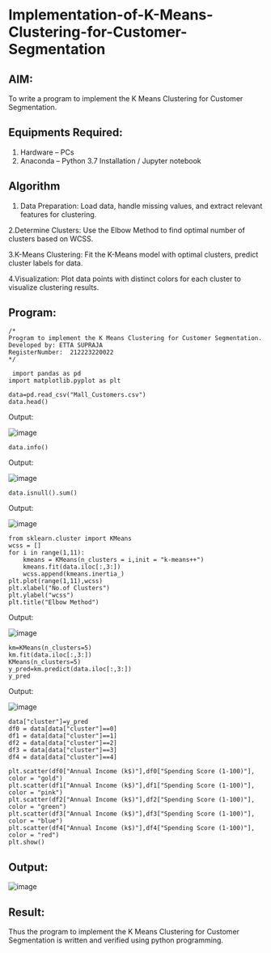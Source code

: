 # Implementation-of-K-Means-Clustering-for-Customer-Segmentation

## AIM:
To write a program to implement the K Means Clustering for Customer Segmentation.

## Equipments Required:
1. Hardware – PCs
2. Anaconda – Python 3.7 Installation / Jupyter notebook

## Algorithm
1. Data Preparation: Load data, handle missing values, and extract relevant features for clustering.

2.Determine Clusters: Use the Elbow Method to find optimal number of clusters based on WCSS.

3.K-Means Clustering: Fit the K-Means model with optimal clusters, predict cluster labels for data.

4.Visualization: Plot data points with distinct colors for each cluster to visualize clustering results.

## Program:
```
/*
Program to implement the K Means Clustering for Customer Segmentation.
Developed by: ETTA SUPRAJA
RegisterNumber:  212223220022
*/
```
```
 import pandas as pd 
import matplotlib.pyplot as plt

```

```
data=pd.read_csv("Mall_Customers.csv")
data.head()

```
Output:

![image](https://github.com/user-attachments/assets/5a5445d9-8ac1-4a71-8d34-55ea7618d686)

```
data.info()

```
Output:

![image](https://github.com/user-attachments/assets/737c1c09-f215-426a-8947-88b15fcdcc85)

```
data.isnull().sum()

```
Output:

![image](https://github.com/user-attachments/assets/34865351-f35b-4bc3-b920-1abaa3b9728f)

```
from sklearn.cluster import KMeans
wcss = []
for i in range(1,11):
    kmeans = KMeans(n_clusters = i,init = "k-means++")
    kmeans.fit(data.iloc[:,3:])
    wcss.append(kmeans.inertia_)
plt.plot(range(1,11),wcss)
plt.xlabel("No.of Clusters")
plt.ylabel("wcss")
plt.title("Elbow Method")

```

Output:

![image](https://github.com/user-attachments/assets/85dcfd46-bc7f-40f7-89e2-3f03d3e8723a)

```
km=KMeans(n_clusters=5)
km.fit(data.iloc[:,3:])
KMeans(n_clusters=5)
y_pred=km.predict(data.iloc[:,3:])
y_pred

```
Output:

![image](https://github.com/user-attachments/assets/d5026ffe-c7da-47fe-8af8-27fd617deb3b)

```
data["cluster"]=y_pred
df0 = data[data["cluster"]==0]
df1 = data[data["cluster"]==1]
df2 = data[data["cluster"]==2]
df3 = data[data["cluster"]==3]
df4 = data[data["cluster"]==4]

```

```
plt.scatter(df0["Annual Income (k$)"],df0["Spending Score (1-100)"], color = "gold")
plt.scatter(df1["Annual Income (k$)"],df1["Spending Score (1-100)"], color = "pink")
plt.scatter(df2["Annual Income (k$)"],df2["Spending Score (1-100)"], color = "green")
plt.scatter(df3["Annual Income (k$)"],df3["Spending Score (1-100)"], color = "blue")
plt.scatter(df4["Annual Income (k$)"],df4["Spending Score (1-100)"], color = "red")
plt.show()

```
## Output:

![image](https://github.com/user-attachments/assets/5eca2f62-9ecf-4226-bbd3-0b621edfdb2f)



## Result:

Thus the program to implement the K Means Clustering for Customer Segmentation is written and verified using python programming.
